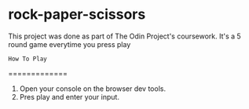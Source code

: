 # rock-paper-scissors

This project was done as part of The Odin Project's coursework.
It's a 5 round game everytime you press play

    How To Play
   =============
1. Open your console on the browser dev tools.
2. Pres play and enter your input.
